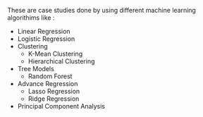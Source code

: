 These are case studies done by using different machine learning algorithims like :
- Linear Regression
- Logistic Regression
- Clustering
  - K-Mean Clustering
  - Hierarchical Clustering
- Tree Models
  - Random Forest
- Advance Regression
  - Lasso Regression
  - Ridge Regression
- Principal Component Analysis
